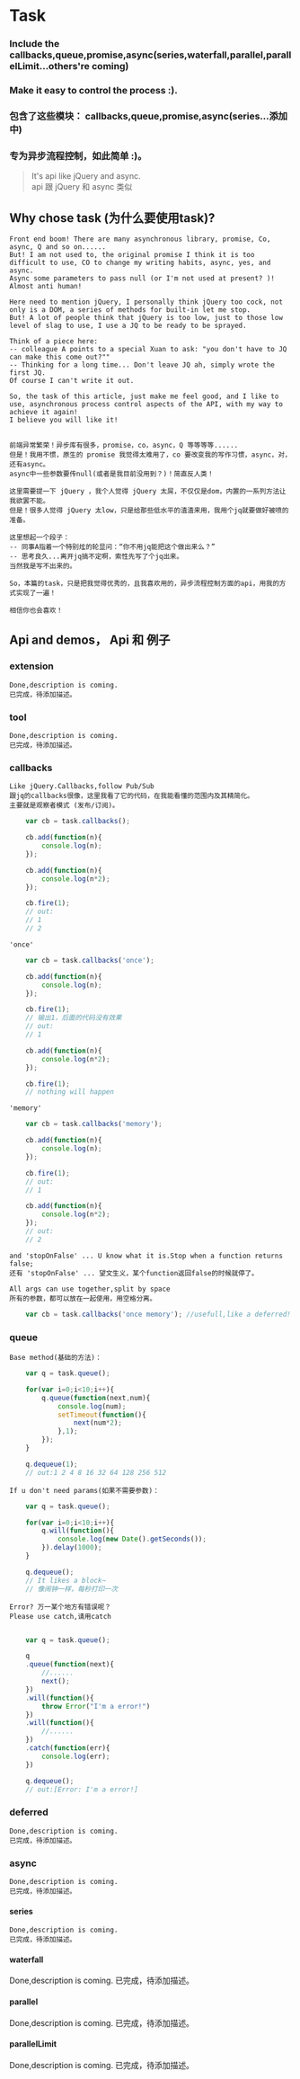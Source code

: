 # Task

### Include the callbacks,queue,promise,async(series,waterfall,parallel,parallelLimit...others're coming)

### Make it easy to control the process :).

### 包含了这些模块： callbacks,queue,promise,async(series...添加中)

### 专为异步流程控制，如此简单 :)。

> It's api like jQuery and async.  
> api 跟 jQuery 和 async 类似

## Why chose task (为什么要使用task)?
    Front end boom! There are many asynchronous library, promise, Co, async, Q and so on......
    But! I am not used to, the original promise I think it is too difficult to use, CO to change my writing habits, async, yes, and async.
    Async some parameters to pass null (or I'm not used at present? )! Almost anti human!
    
    Here need to mention jQuery, I personally think jQuery too cock, not only is a DOM, a series of methods for built-in let me stop.
    But! A lot of people think that jQuery is too low, just to those low level of slag to use, I use a JQ to be ready to be sprayed.
    
    Think of a piece here:
    -- colleague A points to a special Xuan to ask: "you don't have to JQ can make this come out?""
    -- Thinking for a long time... Don't leave JQ ah, simply wrote the first JQ.
    Of course I can't write it out.
    
    So, the task of this article, just make me feel good, and I like to use, asynchronous process control aspects of the API, with my way to achieve it again!
    I believe you will like it!


    前端异常繁荣！异步库有很多，promise，co，async，Q 等等等等......
    但是！我用不惯，原生的 promise 我觉得太难用了，co 要改变我的写作习惯，async，对，还有async。
    async中一些参数要传null(或者是我目前没用到？)！简直反人类！
    
    这里需要提一下 jQuery ，我个人觉得 jQuery 太屌，不仅仅是dom，内置的一系列方法让我欲罢不能。
    但是！很多人觉得 jQuery 太low，只是给那些低水平的渣渣来用，我用个jq就要做好被喷的准备。

    这里想起一个段子：
    -- 同事A指着一个特别炫的轮显问：“你不用jq能把这个做出来么？”
    -- 思考良久...离开jq搞不定啊，索性先写了个jq出来。
    当然我是写不出来的。

    So，本篇的task，只是把我觉得优秀的，且我喜欢用的，异步流程控制方面的api，用我的方式实现了一遍！

    相信你也会喜欢！ 

## Api and demos， Api 和 例子

### extension

    Done,description is coming.
    已完成，待添加描述。

### tool

    Done,description is coming.
    已完成，待添加描述。

### callbacks

    Like jQuery.Callbacks,follow Pub/Sub
    跟jq的callbacks很像，这里我看了它的代码，在我能看懂的范围内及其精简化。
    主要就是观察者模式 (发布/订阅)。
```js
    var cb = task.callbacks();

    cb.add(function(n){
        console.log(n);
    });

    cb.add(function(n){
        console.log(n*2);
    });

    cb.fire(1); 
    // out:
    // 1
    // 2
```
    'once'
```js
    var cb = task.callbacks('once');

    cb.add(function(n){
        console.log(n);
    });

    cb.fire(1);
    // 输出1，后面的代码没有效果
    // out:
    // 1

    cb.add(function(n){
        console.log(n*2);
    });

    cb.fire(1); 
    // nothing will happen
```
    'memory'
```js
    var cb = task.callbacks('memory');

    cb.add(function(n){
        console.log(n);
    });

    cb.fire(1);
    // out:
    // 1

    cb.add(function(n){
        console.log(n*2);
    });
    // out:
    // 2
```
    and 'stopOnFalse' ... U know what it is.Stop when a function returns false;
    还有 'stopOnFalse' ... 望文生义，某个function返回false的时候就停了。

    All args can use together,split by space
    所有的参数，都可以放在一起使用，用空格分离。
```js
    var cb = task.callbacks('once memory'); //usefull,like a deferred! 很有用，有些类似deferred。
```

### queue
    Base method(基础的方法)：
```js
    var q = task.queue();

    for(var i=0;i<10;i++){
        q.queue(function(next,num){
            console.log(num);
            setTimeout(function(){
                next(num*2);
            },1);
        });
    }

    q.dequeue(1);
    // out:1 2 4 8 16 32 64 128 256 512
```
    If u don't need params(如果不需要参数)：    
```js
    var q = task.queue();

    for(var i=0;i<10;i++){
        q.will(function(){
            console.log(new Date().getSeconds());
        }).delay(1000);
    }

    q.dequeue();
    // It likes a block~
    // 像闹钟一样，每秒打印一次
```
    Error? 万一某个地方有错误呢？
    Please use catch,请用catch
```js

    var q = task.queue();

    q
    .queue(function(next){
        //......
        next();
    })
    .will(function(){
        throw Error("I'm a error!")
    })
    .will(function(){
        //......
    })
    .catch(function(err){
        console.log(err);
    })

    q.dequeue();
    // out:[Error: I'm a error!]
```
### deferred

    Done,description is coming.
    已完成，待添加描述。

### async

    Done,description is coming.
    已完成，待添加描述。

#### series

    Done,description is coming.
    已完成，待添加描述。

#### waterfall

Done,description is coming.
已完成，待添加描述。

#### parallel

Done,description is coming.
已完成，待添加描述。

#### parallelLimit

Done,description is coming.
已完成，待添加描述。